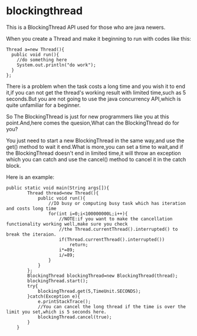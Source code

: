 # blockingthread

This is a BlockingThread API used for those who are java newers.

When you create a Thread and make it beginning to run with codes like this:

```
Thread a=new Thread(){
  public void run(){
    //do something here
    System.out.println("do work");
  }
};
```
There is a problem when the task costs a long time and you wish it to end it,if you can not get the thread's working result with limited time,such as 5 seconds.But you are not going to use the java concurrency API,which is quite unfamiliar for a beginner.

So The BlockingThread is just for new programmers like you at this point.And,here comes the quesion,What can the BlockingThread do for you?

You just need to start a new BlockingThread in the same way,and use the get() method to wait it end.What is more,you can set a time to wait,and if the BlockingThread doesn't end in limited time,it will throw an exception which you can catch and use the cancel() method to cancel it in the catch block.

Here is an example:
```
public static void main(String args[]){
		Thread thread=new Thread(){
			public void run(){
				//IO busy or computing busy task which has iteration and costs long time
				for(int i=0;i<100000000L;i++){
					//NOTE:if you want to make the cancellation functionality working well,make sure you check 
					//the Thread.currentThread().interrupted() to break the iteraion.
					if(Thread.currentThread().interrupted())
						return;
					i*=89;
					i/=89;
				}
			}
		};
		BlockingThread blockingThread=new BlockingThread(thread);
		blockingThread.start();
		try{
			blockingThread.get(5,TimeUnit.SECONDS);
		}catch(Exception e){
			e.printStackTrace();
			//You can cancel the long thread if the time is over the limit you set,which is 5 seconds here.  
			blockingThread.cancel(true);
		}
	}
```
